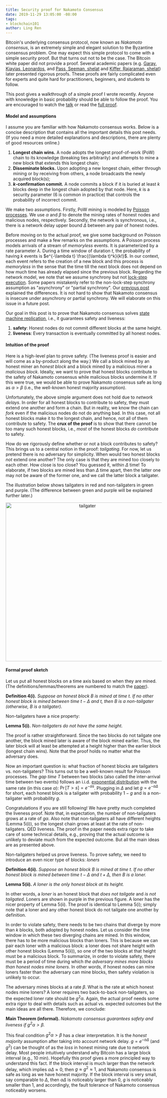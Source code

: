 ```yaml
---
title: Security proof for Nakamoto Consensus
date: 2019-11-29 13:05:00 -08:00
tags:
- blockchain101
author: Ling Ren
---
```


Bitcoin's underlying consensus protocol, now known as *Nakamoto consensus*, is an extremely simple and elegant solution to the Byzantine consensus problem. One may expect this simple protocol to come with a simple security proof. But that turns out not to be the case. The Bitcoin white paper did not provide a proof. Several academic papers (e.g. [Garay, Kiayias, Leonardos](https://eprint.iacr.org/2014/765), and [Pass, Seeman, shelat](https://eprint.iacr.org/2016/454) and [Kiffer, Rajaraman, shelat](https://dl.acm.org/citation.cfm?id=3243814)) later presented rigorous proofs. These proofs are fairly complicated even for experts and quite hard for practitioners, beginners, and students to follow.

This post gives a walkthrough of a simple proof I wrote recently. Anyone with knowledge in basic probability should be able to follow the proof. You are encouraged to watch the [talk](https://www.youtube.com/watch?v=Nac8uXISc80) or read the [full proof](https://eprint.iacr.org/2019/943). 

#### Model and assumptions
I assume you are familiar with how Nakamoto consensus works. Below is a concise description that contains all the important details this post needs. (If you need a more detailed explanations and descriptions, there are plenty of good resources online.)
1. **Longest chain wins.** A node adopts the longest proof-of-work (PoW) chain to its knowledge (breaking ties arbitrarily) and attempts to mine a new block that extends this longest chain;
2. **Disseminate blocks.** Upon adopting a new longest chain, either through mining or by receiving from others, a node broadcasts the newly acquired block(s);
3. **$k$-confirmation commit.** A node commits a block if it is buried at least $k$ blocks deep in the longest chain adopted by that node. Here, $k$ is a security parameter (6 is common in practice) that controls the probability of incorrect commit. 

We make two assumptions. Firstly, PoW mining is modeled by [Poisson processes](https://en.wikipedia.org/wiki/Poisson_point_process). We use $\alpha$ and $\beta$ to denote the mining rates of honest nodes and malicious nodes, respectively. Secondly, the network is synchronous, i.e., there is a network delay upper bound $\Delta$ between any pair of honest nodes.

Before moving on to the actual proof, we give some background on Poisson processes and make a few remarks on the assumptions. A Poisson process models arrivals of a stream of *memoryless* events. It is parameterized by a rate parameter $\lambda$. During a time window of duration $t$, the probability of having $k$ events is $e^{-\lambda t} \frac{(\lambda t)^k}{k!}$.
In our context, each event refers to the creation of a new block and this process is *memoryless* in the sense that the time till the next block does not depend on how much time has already elapsed since the previous block. Regarding the network model, we note that we assume synchrony but not [lock-step execution](https://decentralizedthoughts.github.io/2019-11-11-authenticated-synchronous-bft/). Some papers mistakenly refer to the non-lock-step synchrony assumption as "asynchrony" or "partial synchrony". Our [previous post](https://decentralizedthoughts.github.io/2019-06-01-2019-5-31-models/) explained the differences. It is not hard to show that Nakamoto consensus is insecure under asynchrony or partial synchrony. We will elaborate on this issue in a future post.

Our goal in this post is to prove that Nakamoto consensus solves [state machine replication](https://decentralizedthoughts.github.io/2019-10-15-consensus-for-state-machine-replication/), i.e., it guarantees safety and liveness:
1. **safety**: Honest nodes do not commit different blocks at the same height.
2. **liveness**: Every transaction is eventually committed by all honest nodes.

#### Intuition of the proof
Here is a high-level plan to prove safety. (The liveness proof is easier and will come as a by-product along the way.) We call a block mined by an honest miner an *honest block* and a block mined by a malicious miner a *malicious block*. Ideally, we want to prove that honest blocks contribute to the safety of Nakamoto consensus while malicious blocks undermine it. If this were true, we would be able to prove Nakamoto consensus safe as long as $\alpha > \beta$ (i.e., the well-known honest majority assumption).

Unfortunately, the above simple argument does not hold due to *network delays*. In order for all honest blocks to contribute to safety, they must extend one another and form a chain. But in reality, we know the chain can *fork* even if the malicious nodes do not do anything bad. In this case, not all honest blocks make it to the longest chain, and hence, not all of them contribute to safety. The **crux of the proof** is to show that there cannot be too many such honest blocks, i.e., *most* of the honest blocks *do* contribute to safety.

How do we rigorously define whether or not a block contributes to safety? This brings us to a central notion in the proof: *tailgating*. For now, let us pretend there is no adversary for simplicity. When would two honest blocks *not* extend one another? The only case is that they are mined too closely to each other. How close is too close? You guessed it, within $\Delta$ time! To elaborate, if two blocks are mined less than $\Delta$ time apart, then the latter one may not be aware of the former one, and we call the latter block a tailgater.  

The illustration below shows tailgaters in red and non-tailgaters in green and purple. (The difference between green and purple will be explained further later.)

<p align="center">
<img src="/uploads/tailgater.png" width="512" title="tailgater">
</p>

#### Formal proof sketch
Let us put all honest blocks on a time axis based on when they are mined. (The definitions/lemmas/theorems are numbered to match the [paper](https://eprint.iacr.org/2019/943)).

**Definition 4(i).** *Suppose an honest block $B$ is mined at time $t$. If no other honest block is mined between time $t-\Delta$ and $t$, then $B$ is a non-tailgater (otherwise, $B$ is a tailgater).*

Non-tailgaters have a nice property:

**Lemma 5(i).** *Non-tailgaters do not have the same height.*

The proof is rather straightforward. Since the two blocks do not tailgate one another, the block mined later is aware of the block mined earlier. Thus, the later block will at least be attempted at a height higher than the earlier block (longest chain wins). Note that the proof holds no matter what the adversary does.

Now an important question is: what fraction of honest blocks are tailgaters vs. non-tailgaters? This turns out to be a well-known result for Poisson processes. The *gap time* $T$ between two blocks (also called the inter-arrival time between two events) follows an i.i.d. [exponential distribution](https://en.wikipedia.org/wiki/Exponential_distribution) with the same rate (in this case $\alpha$): $\Pr[T>s] = e^{-\alpha s}$. Plugging in $\Delta$ and let $g=e^{-\alpha\Delta}$ for short, each honest block is a tailgater with probability $1-g$ and is a non-tailgater with probability $g$.

Congratulations if you are still following! We have pretty much completed the liveness proof. Note that, in expectation, the number of non-tailgaters grows at a rate of $g\alpha$. Also note that non-tailgaters all have different heights (Lemma 5(i)), so the longest chain grows at least at the rate of non-tailgaters. QED liveness. The proof in the paper needs extra rigor to take care of some technical details, e.g., proving that the actual outcome is unlikely to deviate much from the expected outcome. But all the main ideas are as presented above.

Non-tailgaters helped us prove liveness. To prove safety, we need to introduce an even nicer type of blocks: *loners*

**Definition 4(ii).** *Suppose an honest block $B$ is mined at time $t$. If no other honest block is mined between time $t-\Delta$ and $t+\Delta$, then $B$ is a loner.*

**Lemma 5(ii).** *A loner is the only honest block at its height.*

In other words, a *loner* is an honest block that *does not tailgate* and *is not tailgated*. Loners are shown in purple in the previous figure. A loner has the nicer property of Lemma 5(ii). The proof is identical to Lemma 5(i); simply note that a loner and any other honest block do not tailgate one another by definition.

In order to violate safety, there needs to be two chains that diverge by more than $k$ blocks, both adopted by honest nodes. Let us consider the time window in which these two diverging chains are mined. In this window, there has to be more malicious blocks than loners. This is because we can pair each loner with a malicious block: a loner does not share height with other honest blocks (Lemma 5(ii)), so one of the two blocks at that height must be a malicious block. To summarize, in order to violate safety, there must be a period of time during which *the adversary mines more blocks than honest nodes mine loners*. In other words, if honest nodes can mine loners faster than the adversary can mine blocks, then safety violation is unlikely to occur. 

The adversary mines blocks at a rate $\beta$. What is the rate at which honest nodes mine loners? A loner requires two back-to-back non-tailgaters, so the expected loner rate should be $g^2 \alpha$. Again, the actual proof needs some extra rigor to deal with details such as actual vs. expected outcomes but the main ideas are all there. Therefore, we conclude:

**Main Theorem (informal).** *Nakamoto consensus guarantees safety and liveness if $g^2 \alpha >\beta$.*

This final condition $g^2 \alpha > \beta$ has a clear interpretation. It is the *honest majority* assumption after taking into account network delay. $g=e^{-\alpha\Delta}$ (and $g^2$) can be thought of as the *loss* in honest mining rate due to network delay. Most people intuitively understand why Bitcoin has a large block interval (e.g., 10 min). Hopefully this proof gives a more principled way to understand this fact. If the block interval is much larger than the network delay, which implies $\alpha\Delta \approx 0$, then $g \approx g^2 \approx 1$, and Nakamoto consensus is safe as long as we have honest majority. If the block interval is very small, say comparable to $\Delta$, then $\alpha\Delta$ is noticeably larger than 0, $g$ is noticeably smaller than 1, and accordingly, the fault tolerance of Nakamoto consensus noticeably worsens.  


